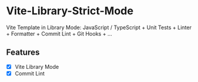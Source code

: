 # Vite-Library-Strict-Mode

Vite Template in Library Mode: JavaScript / TypeScript + Unit Tests + Linter + Formatter + Commit Lint + Git Hooks + ...

## Features

- [x] Vite Library Mode
- [x] Commit Lint

